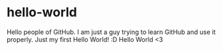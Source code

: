 # hello-world
Hello people of GitHub. I am just a guy trying to learn GitHub and use it properly.
Just my first Hello World! :D
Hello World <3
